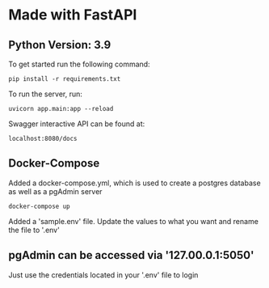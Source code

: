 # Made with FastAPI

## Python Version: 3.9

To get started run the following command:

```pip install -r requirements.txt```

To run the server, run:

```uvicorn app.main:app --reload```

Swagger interactive API can be found at:

``` localhost:8080/docs ```

## Docker-Compose

Added a docker-compose.yml, which is used to create a postgres database as well as a pgAdmin server

``` docker-compose up ```

Added a 'sample.env' file. Update the values to what you want and rename the file to '.env'

## pgAdmin can be accessed via '127.00.0.1:5050'

Just use the credentials located in your '.env' file to login
